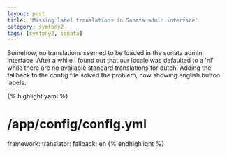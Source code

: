 ```yaml
---
layout: post
title: 'Missing label translations in Sonata admin interface'
category: symfony2
tags: [symfony2, sonata]
---
```


Somehow, no translations seemed to be loaded in the sonata admin interface. After a while I found out that our locale was defaulted to a 'nl' while there are no available standard translations for dutch. Adding the fallback to the config file solved the problem, now showing english button labels.

{% highlight yaml %}

# /app/config/config.yml

framework:
translator:
fallback: en
{% endhighlight %}
